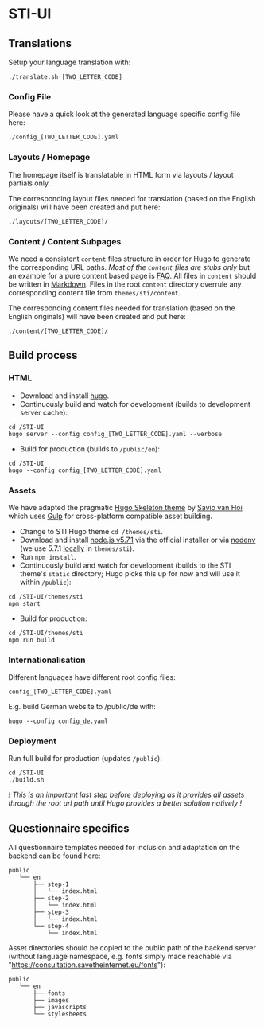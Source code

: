 # STI-UI

## Translations

Setup your language translation with:

```
./translate.sh [TWO_LETTER_CODE]
```

### Config File

Please have a quick look at the generated language specific config file here:

```
./config_[TWO_LETTER_CODE].yaml
```

### Layouts / Homepage

The homepage itself is translatable in HTML form via layouts / layout partials only.

The corresponding layout files needed for translation (based on the English originals) will have been created and put here:
```
./layouts/[TWO_LETTER_CODE]/
```

### Content / Content Subpages

We need a consistent `content` files structure in order for Hugo to generate the corresponding URL paths. *Most of the `content` files are stubs only* but an example for a pure content based page is [FAQ](https://github.com/Netzfreiheit/STI-UI/blob/master/content/en/faq/index.md).
All files in `content` should be written in [Markdown](https://en.wikipedia.org/wiki/MarkdownContent).
Files in the root `content` directory overrule any corresponding content file from `themes/sti/content`.

The corresponding content files needed for translation (based on the English originals) will have been created and put here:

```
./content/[TWO_LETTER_CODE]/
```

## Build process

### HTML

+ Download and install [hugo](https://github.com/spf13/hugo/releases).
+ Continuously build and watch for development (builds to development server
  cache):
```
cd /STI-UI
hugo server --config config_[TWO_LETTER_CODE].yaml --verbose
```
+ Build for production (builds to `/public/en`):
```
cd /STI-UI
hugo --config config_[TWO_LETTER_CODE].yaml
```

### Assets

We have adapted the pragmatic [Hugo Skeleton theme](https://github.com/saviomuc/hugo-skeleton) by [Savio van Hoi](https://github.com/saviomuc) which uses [Gulp](http://gulpjs.com) for cross-platform compatible asset building.

+ Change to STI Hugo theme `cd /themes/sti`.
+ Download and install [node.js v5.7.1](https://nodejs.org/download/release/v5.7.1/) via the official installer or via [nodenv](https://github.com/nodenv/nodenv) (we use 5.7.1 [locally](https://github.com/nodenv/nodenv#nodenv-local) in `themes/sti`).
+ Run `npm install`.
+ Continuously build and watch for development (builds to the STI theme's
  `static` directory; Hugo picks this up for now and will use it within `/public`):
```
cd /STI-UI/themes/sti
npm start
```
+ Build for production:
```
cd /STI-UI/themes/sti
npm run build
```

### Internationalisation

Different languages have different root config files:
```
config_[TWO_LETTER_CODE].yaml
```

E.g. build German website to /public/de with:
```
hugo --config config_de.yaml
```

### Deployment

Run full build for production (updates `/public`):

```
cd /STI-UI
./build.sh
```

*! This is an important last step before deploying as it provides all assets through the root url path until Hugo provides a better solution natively !*

## Questionnaire specifics

All questionnaire templates needed for inclusion and adaptation on the backend can be found here:

```
public
   └── en
       ├── step-1
       │   └── index.html
       ├── step-2
       │   └── index.html
       ├── step-3
       │   └── index.html
       └── step-4
           └── index.html
```

Asset directories should be copied to the public path of the backend server (without language namespace, e.g. fonts simply made reachable via "https://consultation.savetheinternet.eu/fonts"):

```
public
   └── en
       ├── fonts
       ├── images
       ├── javascripts
       └── stylesheets
```
